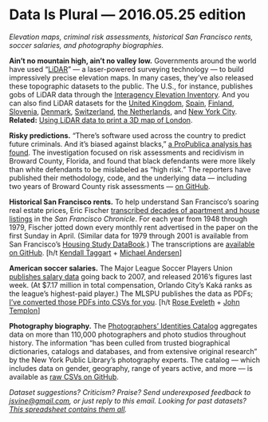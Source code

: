 Data Is Plural — 2016.05.25 edition
===================================

*Elevation maps, criminal risk assessments, historical San Francisco rents, soccer salaries, and photography biographies.*


__Ain’t no mountain high, ain’t no valley low.__ Governments around the world have used “[LiDAR](https://en.wikipedia.org/wiki/Lidar)” — a laser-powered surveying technology — to build impressively precise elevation maps. In many cases, they’ve also released these topographic datasets to the public. The U.S., for instance, publishes gobs of LiDAR data through the [Interagency Elevation Inventory](https://coast.noaa.gov/inventory/). And you can also find LiDAR datasets for the [United Kingdom](https://environmentagency.blog.gov.uk/2015/09/18/laser-surveys-light-up-open-data/), [Spain](http://pnoa.ign.es/presentacion), [Finland](http://www.maanmittauslaitos.fi/en/professionals/topographic-data/remote-sensing/laser-scanning), [Slovenia](http://evode.arso.gov.si/indexd022.html?q=node/12), [Denmark](http://rapidlasso.com/2014/05/15/lasmoons-asger-s-petersen/), [Switzerland](http://www.swisstopo.admin.ch/internet/swisstopo/en/home/products/height.html), [the Netherlands](http://www.ahn.nl/index.html), and [New York City](https://data.cityofnewyork.us/City-Government/1-foot-Digital-Elevation-Model-DEM-/dpc8-z3jc). __Related:__ [Using LiDAR data to print a 3D map of London](http://www.aeracode.org/2016/5/16/hello-london-rising/).


__Risky predictions.__ “There’s software used across the country to predict future criminals. And it’s biased against blacks,” [a ProPublica analysis has found](https://www.propublica.org/article/machine-bias-risk-assessments-in-criminal-sentencing). The investigation focused on risk assessments and recidivism in Broward County, Florida, and found that black defendants were more likely than white defendants to be mislabeled as “high risk.” The reporters have published their methodology, code, and the underlying data — including two years of Broward County risk assessments — [on GitHub](https://github.com/propublica/compas-analysis).


__Historical San Francisco rents.__ To help understand San Francisco’s soaring real estate prices, Eric Fischer [transcribed decades of apartment and house listings](https://experimental-geography.blogspot.com/2016/05/employment-construction-and-cost-of-san.html) in the *San Francisco Chronicle*. For each year from 1948 through 1979, Fischer jotted down every monthly rent advertised in the paper on the first Sunday in April. (Similar data for 1979 through 2001 is available from San Francisco’s [Housing Study DataBook](http://sfrb.org/san-francisco-housing-study-databook).) The transcriptions are [available on GitHub](https://github.com/ericfischer/housing-inventory/). [h/t [Kendall Taggart](https://twitter.com/KendallTTaggart/status/732737115205701633) + [Michael Andersen](https://medium.com/@andersem/a-guy-just-transcribed-30-years-of-for-rent-ads-heres-what-it-taught-us-about-sf-housing-prices-bd61fd0e4ef9#.spmzmbb6r)]


__American soccer salaries.__ The Major League Soccer Players Union [publishes salary data](https://www.mlsplayers.org/salary_info.html) going back to 2007, and released 2016’s figures last week. (At $7.17 million in total compensation, Orlando City’s Kaká ranks as the league’s highest-paid player.) The MLSPU publishes the data as PDFs; [I’ve converted those PDFs into CSVs for you](https://github.com/data-is-plural/mls-salaries). [h/t [Rose Eveleth](https://twitter.com/roseveleth/status/733311382679130112) + [John Templon](https://twitter.com/jtemplon)]


__Photography biography.__ The [Photographers’ Identities Catalog](http://pic.nypl.org/) aggregates data on more than 110,000 photographers and photo studios throughout history. The information “has been culled from trusted biographical dictionaries, catalogs and databases, and from extensive original research” by the New York Public Library’s photography experts. The catalog — which includes data on gender, geography, range of years active, and more — is available as [raw CSVs on GitHub](https://github.com/NYPL/pic-data).


*Dataset suggestions? Criticism? Praise? Send underexposed feedback to <jsvine@gmail.com>, or just reply to this email. Looking for past datasets? [This spreadsheet contains them all](https://docs.google.com/spreadsheets/d/1wZhPLMCHKJvwOkP4juclhjFgqIY8fQFMemwKL2c64vk).*